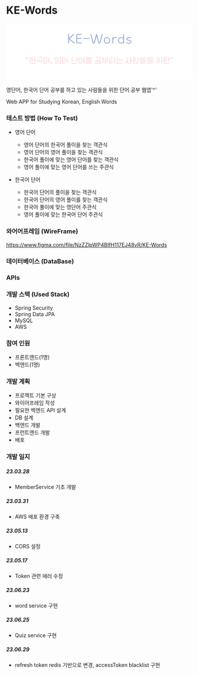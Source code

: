 # KE-Words

<img src="https://raw.githubusercontent.com/L-Hyun/KE-Words/main/assets/banner.png">

영단어, 한국어 단어 공부를 하고 있는 사람들을 위한 단어 공부 웹앱'^'

Web APP for Studying Korean, English Words

### 테스트 방법 (How To Test)

- 영어 단어
  - 영어 단어의 한국어 풀이을 찾는 객관식
  - 영어 단어의 영어 풀이을 찾는 객관식
  - 한국어 풀이에 맞는 영어 단어를 찾는 객관식
  - 영어 풀이에 맞는 영어 단어를 쓰는 주관식

- 한국어 단어
  - 한국어 단어의 풀이을 찾는 객관식
  - 한국어 단어의 영어 풀이를 찾는 객관식
  - 한국어 풀이에 맞는 영단어 주관식
  - 영어 풀이에 맞는 한국어 단어 주관식

### 와어어프레임 (WireFrame)

https://www.figma.com/file/NzZZlpWP4BlfH117EJ48vR/KE-Words

### 데이터베이스 (DataBase)

### APIs

### 개발 스택 (Used Stack)
- Spring Security
- Spring Data JPA
- MySQL
- AWS

### 참여 인원
- 프론트엔드(1명)
- 백엔드(1명)


### 개발 계획

- 프로젝트 기본 구상
- 와이어프레임 작성
- 필요한 백엔드 API 설계
- DB 설계
- 백엔드 개발
- 프런트엔드 개발
- 배포

### 개발 일지

##### 23.03.28

- MemberService 기초 개발

##### 23.03.31

- AWS 배포 환경 구축

##### 23.05.13

- CORS 설정

##### 23.05.17

- Token 관련 에러 수정

##### 23.06.23

- word service 구현

##### 23.06.25

- Quiz service 구현


##### 23.06.29

- refresh token redis 기반으로 변경, accessToken blacklist 구현





